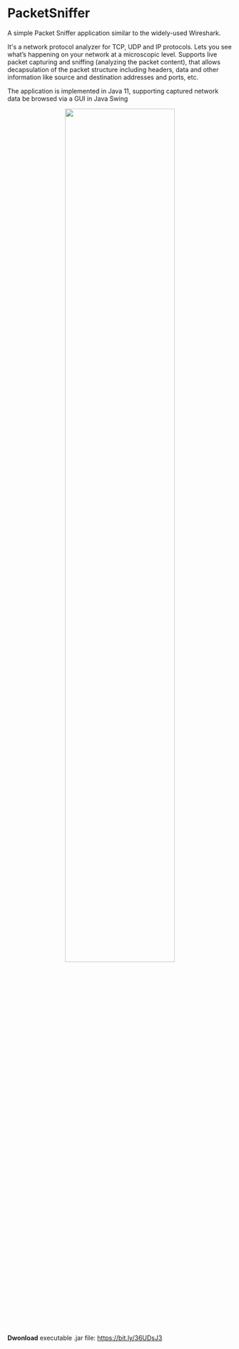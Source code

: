 # PacketSniffer

A simple Packet Sniffer application similar to the widely-used Wireshark.

It's a network protocol analyzer for TCP, UDP and IP protocols. Lets you see what’s happening on your network at a microscopic level. Supports live packet capturing and sniffing (analyzing the packet content), that allows decapsulation of the packet structure including headers, data and other information like source and destination addresses and ports, etc.

The application is implemented in Java 11, supporting captured network data be browsed via a GUI in Java Swing<br/>

<p align="center">
<img src="https://i.imgur.com/OAl72hc.png" width ="70%">
</p>

<b>Dwonload</b> executable .jar file: https://bit.ly/36UDsJ3

